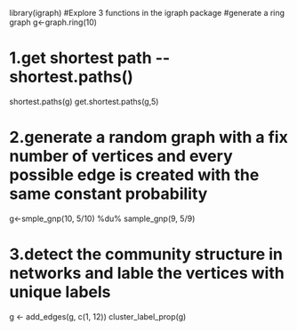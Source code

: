 library(igraph)
#Explore 3 functions in the igraph package
#generate a ring graph
g<-graph.ring(10)

# 1.get shortest path -- shortest.paths()
shortest.paths(g)
get.shortest.paths(g,5)

# 2.generate a random graph with a fix number of vertices and every possible edge is created with the same constant probability
g<-smple_gnp(10, 5/10) %du% sample_gnp(9, 5/9)

# 3.detect the community structure in networks and lable the vertices with unique labels
g <- add_edges(g, c(1, 12))
cluster_label_prop(g)
